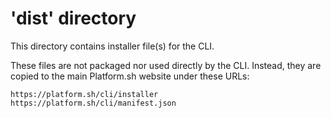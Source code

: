 # 'dist' directory

This directory contains installer file(s) for the CLI.

These files are not packaged nor used directly by the CLI. Instead, they are
copied to the main Platform.sh website under these URLs:

```
https://platform.sh/cli/installer
https://platform.sh/cli/manifest.json
```
